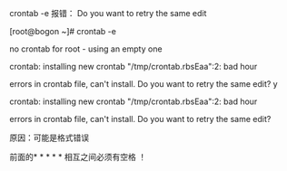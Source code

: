 crontab -e 报错： Do you want to retry the same edit

[root@bogon ~]# crontab -e
 

no crontab for root - using an empty one


crontab: installing new crontab
 "/tmp/crontab.rbsEaa":2: bad hour
 

errors in crontab file, can't install.
Do you want to retry the same edit? y


crontab: installing new crontab
"/tmp/crontab.rbsEaa":2: bad hour


errors in crontab file, can't install.
 Do you want to retry the same edit? 





原因：可能是格式错误

前面的* * * * * 相互之间必须有空格  ！














